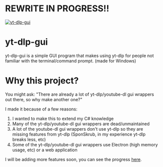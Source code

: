 # REWRITE IN PROGRESS!!
[![yt-dlp-gui](https://raw.githubusercontent.com/SKBotNL/yt-dlp-gui/master/images/yt-dlp-gui-white.png)](#readme)
# yt-dlp-gui
yt-dlp-gui is a simple GUI program that makes using yt-dlp for people not familiar with the terminal/command prompt. (made for Windows)

# Why this project?
You might ask: "There are already a lot of yt-dlp/youtube-dl gui wrappers out there, so why make another one?"

I made it because of a few reasons:
1. I wanted to make this to extend my C# knowledge
2. Many of the yt-dlp/youtube-dl gui wrappers are dead/unmaintained
3. A lot of the youtube-dl gui wrappers don't use yt-dlp so they are missing features from yt-dlp (SponSkrub, in my experience yt-dlp breaks less, etc)
4. Some of the yt-dlp/youtube-dl gui wrappers use Electron (high memory usage, etc) or a web application

I will be adding more features soon, you can see the progress [here](https://github.com/SKBotNL/yt-dlp-gui/projects/1).
